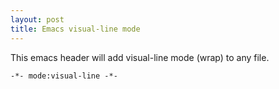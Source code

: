 ```yaml
---
layout: post
title: Emacs visual-line mode
---
```


This emacs header will add visual-line mode (wrap) to any file.

    -*- mode:visual-line -*-
